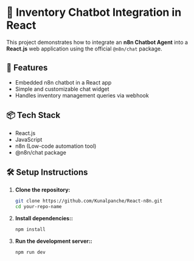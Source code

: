 # 🤖 Inventory Chatbot Integration in React

This project demonstrates how to integrate an **n8n Chatbot Agent** into a **React.js** web application using the official `@n8n/chat` package.

## 🚀 Features

- Embedded n8n chatbot in a React app
- Simple and customizable chat widget
- Handles inventory management queries via webhook

## 📦 Tech Stack

- React.js
- JavaScript
- n8n (Low-code automation tool)
- @n8n/chat package

## 🛠️ Setup Instructions

1. **Clone the repository:**

   ```bash
   git clone https://github.com/Kunalpanche/React-n8n.git
   cd your-repo-name

2. **Install dependencies::**

   ```bash
   npm install

2. **Run the development server::**

   ```bash
   npm run dev

